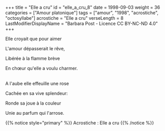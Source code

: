 +++
title = "Elle a cru"
id = "elle_a_cru_8"
date = 1998-09-03
weight = 36
categories = ["Amour platonique"]
tags = ["amour", "1998", "acrostiche", "octosyllabe"]
acrostiche = "Elle a cru"
verseLength = 8
LastModifierDisplayName = "Barbara Post - Licence CC BY-NC-ND 4.0"
+++

Elle croyait que pour aimer

L'amour dépasserait le rêve,

Libérée à la flamme brève

En chœur qu'elle a voulu charmer.

 \
A l'aube elle effeuille une rose

Cachée en sa vive splendeur:

Ronde sa joue à la couleur

Unie au parfum qui l'arrose.

{{% notice style="primary" %}}
Acrostiche : Elle a cru
{{% /notice %}}
